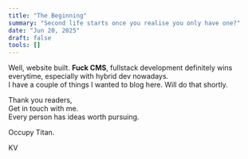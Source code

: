```yaml
---
title: "The Beginning"
summary: "Second life starts once you realise you only have one?"
date: "Jun 20, 2025"
draft: false
tools: []
---
```


Well, website built. **Fuck CMS**, fullstack development definitely wins everytime, especially with hybrid dev nowadays.  
I have a couple of things I wanted to blog here. Will do that shortly.

Thank you readers,  
Get in touch with me.  
Every person has ideas worth pursuing.  

Occupy Titan.


KV